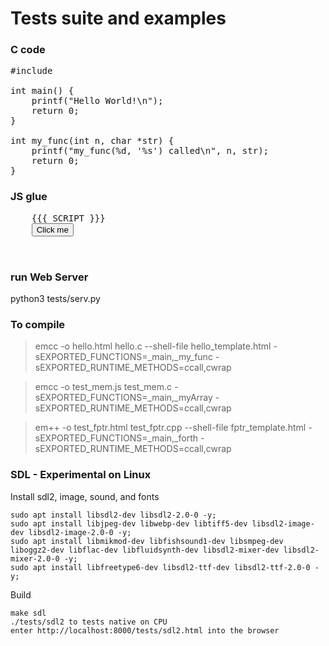 # Tests suite and examples
### C code
<pre>
#include <stdio.h>

int main() {
    printf("Hello World!\n");
    return 0;
}

int my_func(int n, char *str) {
    printf("my_func(%d, '%s') called\n", n, str);
    return 0;
}
</pre>

### JS glue
<pre>
    {{{ SCRIPT }}}
    <button id='my-button'>Click me</button>
    <script type='text/javascript'>
      document.getElementById('my-button').addEventListener('click', () => {
          var my_func = Module.cwrap('my_func', 'number', ['number', 'string'])
          my_func(123, 'my string')
          my_func(456, 'string2')
      })
    </script>
</pre>

### run Web Server
python3 tests/serv.py

### To compile
> emcc -o hello.html hello.c --shell-file hello_template.html -sEXPORTED_FUNCTIONS=_main,_my_func -sEXPORTED_RUNTIME_METHODS=ccall,cwrap

> emcc -o test_mem.js test_mem.c -sEXPORTED_FUNCTIONS=_main,_myArray -sEXPORTED_RUNTIME_METHODS=ccall,cwrap

> em++ -o test_fptr.html test_fptr.cpp --shell-file fptr_template.html -sEXPORTED_FUNCTIONS=_main,_forth -sEXPORTED_RUNTIME_METHODS=ccall,cwrap

### SDL - Experimental on Linux
Install sdl2, image, sound, and fonts

    sudo apt install libsdl2-dev libsdl2-2.0-0 -y;
    sudo apt install libjpeg-dev libwebp-dev libtiff5-dev libsdl2-image-dev libsdl2-image-2.0-0 -y;
    sudo apt install libmikmod-dev libfishsound1-dev libsmpeg-dev liboggz2-dev libflac-dev libfluidsynth-dev libsdl2-mixer-dev libsdl2-mixer-2.0-0 -y;
    sudo apt install libfreetype6-dev libsdl2-ttf-dev libsdl2-ttf-2.0-0 -y;
    
Build

    make sdl
    ./tests/sdl2 to tests native on CPU
    enter http://localhost:8000/tests/sdl2.html into the browser



